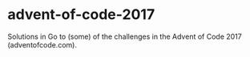 # advent-of-code-2017
Solutions in Go to (some) of the challenges in the Advent of Code 2017 (adventofcode.com).
